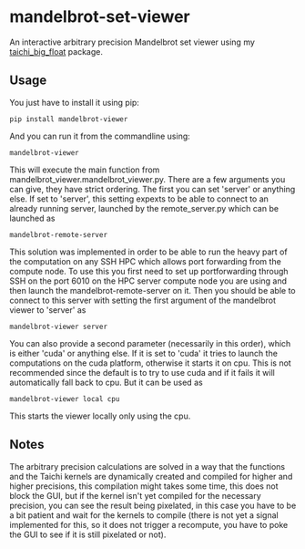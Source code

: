 # mandelbrot-set-viewer
An interactive arbitrary precision Mandelbrot set viewer using my [taichi_big_float](https://github.com/balazs-szalai/taichi-bigfloat) package.

## Usage
You just have to install it using pip:
	
	pip install mandelbrot-viewer
And you can run it from the commandline using:
	
	mandelbrot-viewer
This will execute the main function from mandelbrot_viewer.mandelbrot_viewer.py. 
There are a few arguments you can give, they have strict ordering. The first you can set 'server' or anything else.
If set to 'server', this setting expexts to be able to connect to an already running server, launched by the remote_server.py which can be launched as 
	
	mandelbrot-remote-server
This solution was implemented in order to be able to run the heavy part of the computation on any SSH HPC which allows port forwarding from the compute node. To use this you first need to set up portforwarding through SSH on the port 6010 on the HPC server compute node you are using and then launch the mandelbrot-remote-server on it. Then you should be able to connect to this server with setting the first argument of the mandelbrot viewer to 'server' as

	mandelbrot-viewer server
You can also provide a second parameter (necessarily in this order), which is either 'cuda' or anything else. If it is set to 'cuda' it tries to launch the computations on the cuda platform, otherwise it starts it on cpu. This is not recommended since the default is to try to use cuda and if it fails it will automatically fall back to cpu.
But it can be used as
	
	mandelbrot-viewer local cpu
This starts the viewer locally only using the cpu.

## Notes

The arbitrary precision calculations are solved in a way that the functions and the Taichi kernels are dynamically created and compiled for higher and higher precisions, this compilation might takes some time, this does not block the GUI, but if the kernel isn't yet compiled for the necessary precision, you can see the result being pixelated, in this case you have to be a bit patient and wait for the kernels to compile (there is not yet a signal implemented for this, so it does not trigger a recompute, you have to poke the GUI to see if it is still pixelated or not).

